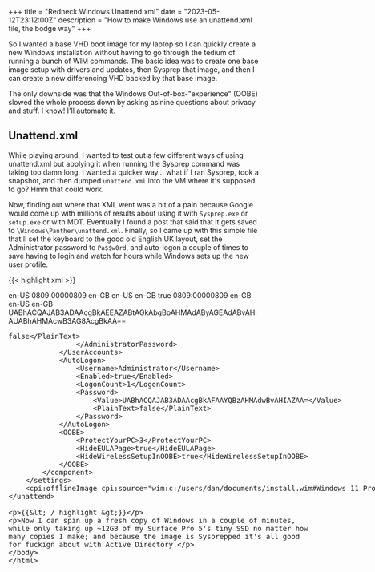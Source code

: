 +++
title = "Redneck Windows Unattend.xml"
date = "2023-05-12T23:12:00Z"
description = "How to make Windows use an unattend.xml file, the bodge way"
+++

So I wanted a base VHD boot image for my laptop so I can quickly create a new Windows installation without having to go through the tedium of running a bunch of WIM commands. The basic idea was to create one base image setup with drivers and updates, then Sysprep that image, and then I can create a new differencing VHD backed by that base image.

The only downside was that the Windows Out-of-box-"experience" (OOBE) slowed the whole process down by asking asinine questions about privacy and stuff. I know! I'll automate it.

## Unattend.xml

While playing around, I wanted to test out a few different ways of using unattend.xml but applying it when running the Sysprep command was taking too damn long. I wanted a quicker way... what if I ran Sysprep, took a snapshot, and then dumped `unattend.xml` into the VM where it's supposed to go? Hmm that could work.

Now, finding out where that XML went was a bit of a pain because Google would come up with millions of results about using it with `Sysprep.exe` or `setup.exe` or with MDT. Eventually I found a post that said that it gets saved to `\Windows\Panther\unattend.xml`. Finally, so I came up with this simple file that'll set the keyboard to the good old English UK layout, set the Administrator password to `Pa$$w0rd`, and auto-logon a couple of times to save having to login and watch for hours while Windows sets up the new user profile.

{{< highlight xml >}}
<?xml version="1.0" encoding="utf-8"?>
<unattend xmlns="urn:schemas-microsoft-com:unattend" xmlns:wcm="http://schemas.microsoft.com/WMIConfig/2002/State">
    <settings pass="windowsPE">
        <component name="Microsoft-Windows-International-Core-WinPE" processorArchitecture="amd64" publicKeyToken="31bf3856ad364e35" language="neutral" versionScope="nonSxS">
            <SetupUILanguage>
                <UILanguage>en-US</UILanguage>
            </SetupUILanguage>
            <InputLocale>0809:00000809</InputLocale>
            <SystemLocale>en-GB</SystemLocale>
            <UILanguage>en-US</UILanguage>
            <UserLocale>en-GB</UserLocale>
        </component>
        <component name="Microsoft-Windows-Setup" processorArchitecture="amd64" publicKeyToken="31bf3856ad364e35" language="neutral" versionScope="nonSxS">
            <UserData>
                <ProductKey>
                    <Key></Key>
                </ProductKey>
                <AcceptEula>true</AcceptEula>
            </UserData>
        </component>
    </settings>
    <settings pass="oobeSystem">
        <component name="Microsoft-Windows-International-Core" processorArchitecture="amd64" publicKeyToken="31bf3856ad364e35" language="neutral" versionScope="nonSxS">
            <InputLocale>0809:00000809</InputLocale>
            <SystemLocale>en-GB</SystemLocale>
            <UILanguage>en-US</UILanguage>
            <UserLocale>en-GB</UserLocale>
        </component>
        <component name="Microsoft-Windows-Shell-Setup" processorArchitecture="amd64" publicKeyToken="31bf3856ad364e35" language="neutral" versionScope="nonSxS">
            <UserAccounts>
                <AdministratorPassword>
                    <Value>UABhACQAJAB3ADAAcgBkAEEAZABtAGkAbgBpAHMAdAByAGEAdABvAHIAUABhAHMAcwB3AG8AcgBkAA==</Value>
                    <PlainText>false</PlainText>
                </AdministratorPassword>
            </UserAccounts>
            <AutoLogon>
                <Username>Administrator</Username>
                <Enabled>true</Enabled>
                <LogonCount>1</LogonCount>
                <Password>
                    <Value>UABhACQAJAB3ADAAcgBkAFAAYQBzAHMAdwBvAHIAZAA=</Value>
                    <PlainText>false</PlainText>
                </Password>
            </AutoLogon>
            <OOBE>
                <ProtectYourPC>3</ProtectYourPC>
                <HideEULAPage>true</HideEULAPage>
                <HideWirelessSetupInOOBE>true</HideWirelessSetupInOOBE>
            </OOBE>
        </component>
    </settings>
    <cpi:offlineImage cpi:source="wim:c:/users/dan/documents/install.wim#Windows 11 Pro" xmlns:cpi="urn:schemas-microsoft-com:cpi" />
</unattend>

{{< / highlight >}}

Now I can spin up a fresh copy of Windows in a couple of minutes, while only taking up ~12GB of my Surface Pro 5's tiny SSD no matter how many copies I make; and because the image is Sysprepped it's all good for fuckign about with Active Directory.